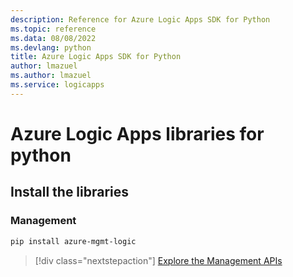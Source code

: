 ```yaml
---
description: Reference for Azure Logic Apps SDK for Python
ms.topic: reference
ms.data: 08/08/2022
ms.devlang: python
title: Azure Logic Apps SDK for Python
author: lmazuel
ms.author: lmazuel
ms.service: logicapps
---
```

# Azure Logic Apps libraries for python

## Install the libraries


### Management

```bash
pip install azure-mgmt-logic
```
> [!div class="nextstepaction"]
> [Explore the Management APIs](/python/api/azure-mgmt-logic)